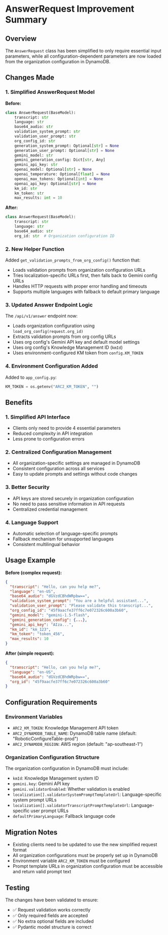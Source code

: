 # AnswerRequest Improvement Summary

## Overview
The `AnswerRequest` class has been simplified to only require essential input parameters, while all configuration-dependent parameters are now loaded from the organization configuration in DynamoDB.

## Changes Made

### 1. Simplified AnswerRequest Model
**Before:**
```python
class AnswerRequest(BaseModel):
    transcript: str
    language: str
    base64_audio: str
    validation_system_prompt: str
    validation_user_prompt: str
    org_config_id: str
    generation_system_prompt: Optional[str] = None
    generation_user_prompt: Optional[str] = None
    gemini_model: str
    gemini_generation_config: Dict[str, Any]
    gemini_api_key: str
    openai_model: Optional[str] = None
    openai_temperature: Optional[float] = None
    openai_max_tokens: Optional[int] = None
    openai_api_key: Optional[str] = None
    km_id: str
    km_token: str
    max_results: int = 10
```

**After:**
```python
class AnswerRequest(BaseModel):
    transcript: str
    language: str
    base64_audio: str
    org_id: str  # Organization configuration ID
```

### 2. New Helper Function
Added `get_validation_prompts_from_org_config()` function that:
- Loads validation prompts from organization configuration URLs
- Tries localization-specific URLs first, then falls back to Gemini config URLs
- Handles HTTP requests with proper error handling and timeouts
- Supports multiple languages with fallback to default primary language

### 3. Updated Answer Endpoint Logic
The `/api/v1/answer` endpoint now:
- Loads organization configuration using `load_org_config(request.org_id)`
- Extracts validation prompts from org config URLs
- Uses org config's Gemini API key and default model settings
- Uses org config's Knowledge Management ID (`kmId`)
- Uses environment-configured KM token from `config.KM_TOKEN`

### 4. Environment Configuration Added
Added to `app_config.py`:
```python
KM_TOKEN = os.getenv("ARC2_KM_TOKEN", "")
```

## Benefits

### 1. Simplified API Interface
- Clients only need to provide 4 essential parameters
- Reduced complexity in API integration
- Less prone to configuration errors

### 2. Centralized Configuration Management
- All organization-specific settings are managed in DynamoDB
- Consistent configuration across all services
- Easy to update prompts and settings without code changes

### 3. Better Security
- API keys are stored securely in organization configuration
- No need to pass sensitive information in API requests
- Centralized credential management

### 4. Language Support
- Automatic selection of language-specific prompts
- Fallback mechanism for unsupported languages
- Consistent multilingual behavior

## Usage Example

**Before (complex request):**
```json
{
  "transcript": "Hello, can you help me?",
  "language": "en-US", 
  "base64_audio": "dGVzdCBhdWRpbw==",
  "validation_system_prompt": "You are a helpful assistant...",
  "validation_user_prompt": "Please validate this transcript...",
  "org_config_id": "45f9aacfe37ff6c7e072326c600a3b60",
  "gemini_model": "gemini-1.5-flash",
  "gemini_generation_config": {...},
  "gemini_api_key": "AIza...",
  "km_id": "km_123",
  "km_token": "token_456",
  "max_results": 10
}
```

**After (simple request):**
```json
{
  "transcript": "Hello, can you help me?",
  "language": "en-US",
  "base64_audio": "dGVzdCBhdWRpbw==", 
  "org_id": "45f9aacfe37ff6c7e072326c600a3b60"
}
```

## Configuration Requirements

### Environment Variables
- `ARC2_KM_TOKEN`: Knowledge Management API token
- `ARC2_DYNAMODB_TABLE_NAME`: DynamoDB table name (default: "RoboticConfigureTable-prod")
- `ARC2_DYNAMODB_REGION`: AWS region (default: "ap-southeast-1")

### Organization Configuration Structure
The organization configuration in DynamoDB must include:
- `kmId`: Knowledge Management system ID
- `gemini.key`: Gemini API key
- `gemini.validatorEnabled`: Whether validation is enabled
- `localization[].validatorSystemPromptTemplateUrl`: Language-specific system prompt URLs
- `localization[].validatorTranscriptPromptTemplateUrl`: Language-specific user prompt URLs
- `defaultPrimaryLanguage`: Fallback language code

## Migration Notes
- Existing clients need to be updated to use the new simplified request format
- All organization configurations must be properly set up in DynamoDB
- Environment variable `ARC2_KM_TOKEN` must be configured
- Prompt template URLs in organization configuration must be accessible and return valid prompt text

## Testing
The changes have been validated to ensure:
- ✅ Request validation works correctly
- ✅ Only required fields are accepted
- ✅ No extra optional fields are included
- ✅ Pydantic model structure is correct
